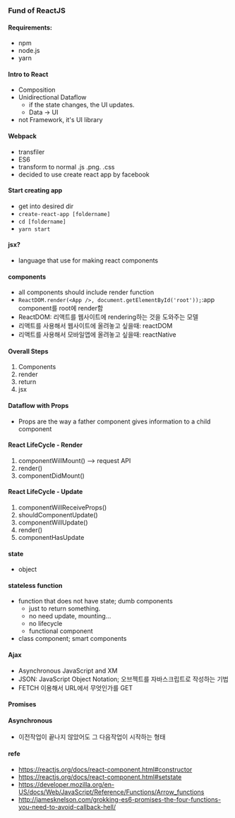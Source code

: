 ### Fund of ReactJS

#### Requirements:
- npm
- node.js
- yarn

#### Intro to React
- Composition
- Unidirectional Dataflow
  + if the state changes, the UI updates.
  + Data -> UI
- not Framework, it's UI library

#### Webpack
- transfiler
- ES6
- transform to normal .js .png. .css
- decided to use create react app by facebook 

#### Start creating app
- get into desired dir
- `create-react-app [foldername]`
- `cd [foldername]`
- `yarn start`

#### jsx?
- language that use for making react components 

#### components
- all components should include render function
- `ReactDOM.render(<App />, document.getElementById('root'));`:app component를 root에 render함
- ReactDOM: 리액트를 웹사이트에 rendering하는 것을 도와주는 모델
- 리액트를 사용해서 웹사이트에 올려놓고 싶을때: reactDOM
- 리액트를 사용해서 모바일앱에 올려놓고 싶을때: reactNative

#### Overall Steps
1. Components
2. render
3. return
4. jsx

#### Dataflow with Props
- Props are the way a father component gives information to a child component

#### React LifeCycle - Render
1. componentWillMount() --> request API
2. render()
3. componentDidMount()
 
#### React LifeCycle - Update
1. componentWillReceiveProps()
2. shouldComponentUpdate()
3. componentWillUpdate()
4. render()
5. componentHasUpdate

#### state
- object

#### stateless function
- function that does not have state; dumb components
  + just to return something. 
  + no need update, mounting...
  + no lifecycle
  + functional component
- class component; smart components

#### Ajax
- Asynchronous JavaScript and XM
- JSON: JavaScript Object Notation; 오브젝트를 자바스크립트로 작성하는 기법 
- FETCH 이용해서 URL에서 무엇인가를 GET

#### Promises

#### Asynchronous
- 이전작업이 끝나지 않았어도 그 다음작업이 시작하는 형태



#### refe
- https://reactjs.org/docs/react-component.html#constructor
- https://reactjs.org/docs/react-component.html#setstate
- https://developer.mozilla.org/en-US/docs/Web/JavaScript/Reference/Functions/Arrow_functions
- http://jamesknelson.com/grokking-es6-promises-the-four-functions-you-need-to-avoid-callback-hell/

